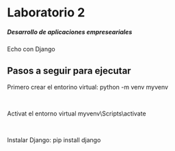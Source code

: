 <h1>Laboratorio 2</h1>
<h5>Desarrollo de aplicaciones empreseariales</h5>
<p>Echo con Django</p>
<h2> Pasos a seguir para ejecutar</h2>
<p>Primero crear el entorino virtual: python -m venv myvenv</p><br>
<p>Activat el entorno virtual myvenv\Scripts\activate</p><br>
<p>Instalar Django: pip install django</p>


